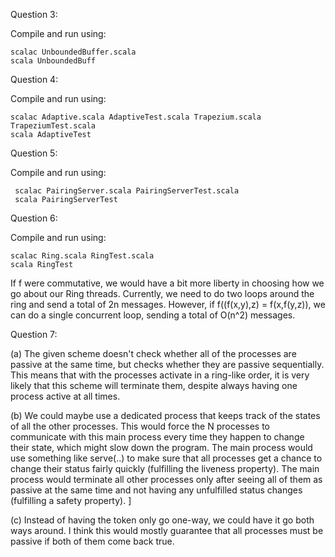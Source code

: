 Question 3:

Compile and run using:

    scalac UnboundedBuffer.scala
    scala UnboundedBuff

Question 4:

Compile and run using:

    scalac Adaptive.scala AdaptiveTest.scala Trapezium.scala TrapeziumTest.scala
    scala AdaptiveTest
    
Question 5:

Compile and run using:

     scalac PairingServer.scala PairingServerTest.scala
     scala PairingServerTest
     
Question 6:

Compile and run using:

    scalac Ring.scala RingTest.scala
    scala RingTest
    
If f were commutative, we would have a bit more liberty in choosing how we go about our Ring threads. Currently, we need to do two loops around the ring and send a total of 2n messages. However, if f((f(x,y),z) = f(x,f(y,z)), we can do a single concurrent loop, sending a total of O(n^2) messages.

Question 7:

(a) The given scheme doesn't check whether all of the processes are passive at the same time, but checks whether they are passive sequentially. This means that with the processes activate in a ring-like order, it is very likely that this scheme will terminate them, despite always having one process active at all times.

(b) We could maybe use a dedicated process that keeps track of the states of all the other processes. This would force the N processes to communicate with this main process every time they happen to change their state, which might slow down the program. The main process would use something like serve(..) to make sure that all processes get a chance to change their status fairly quickly (fulfilling the liveness property). The main process would terminate all other processes only after seeing all of them as passive at the same time and not having any unfulfilled status changes (fulfilling a safety property). ]

(c) Instead of having the token only go one-way, we could have it go both ways around. I think this would mostly guarantee that all processes must be passive if both of them come back true.

